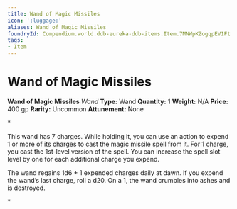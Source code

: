 ```yaml
---
title: Wand of Magic Missiles
icon: ':luggage:'
aliases: Wand of Magic Missiles
foundryId: Compendium.world.ddb-eureka-ddb-items.Item.7MNWpKZogqpEV1Ft
tags:
- Item
---
```


# Wand of Magic Missiles

**Wand of Magic Missiles**
_Wand_
**Type:** Wand
**Quantity:** 1
**Weight:** N/A
**Price:** 400 gp
**Rarity:** Uncommon
**Attunement:** None

*<p>This wand has 7 charges. While holding it, you can use an action to expend 1 or more of its charges to cast the magic missile spell from it. For 1 charge, you cast the 1st-level version of the spell. You can increase the spell slot level by one for each additional charge you expend.

The wand regains 1d6 + 1 expended charges daily at dawn. If you expend the wand’s last charge, roll a d20. On a 1, the wand crumbles into ashes and is destroyed.</p>*